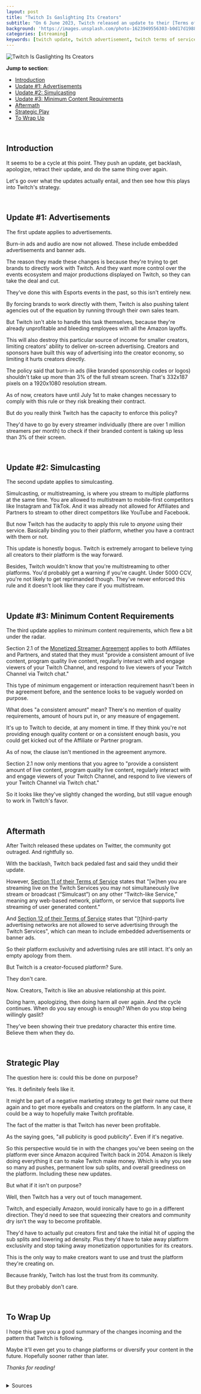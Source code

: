 ```yaml
---
layout: post
title: "Twitch Is Gaslighting Its Creators"
subtitle: "On 6 June 2023, Twitch released an update to their [Terms of Service](https://www.twitch.tv/p/en/legal/terms-of-service) and [Monetized Streamer Agreement](https://www.twitch.tv/p/en/legal/monetized-streamer-agreement). But as with most other updates they've posted, they received backlash from the community."
background: 'https://images.unsplash.com/photo-1623949556303-b0d17d198863?ixlib=rb-4.0.3&ixid=M3wxMjA3fDB8MHxwaG90by1wYWdlfHx8fGVufDB8fHx8fA%3D%3D&auto=format&fit=crop&w=1470&q=80'
categories: [streaming]
keywords: [twitch update, twitch advertisement, twitch terms of service, twitch multistreaming, twitch exclusivity]
---
```


<img src="https://images.unsplash.com/photo-1610041321327-b794c052db27?ixlib=rb-4.0.3&ixid=M3wxMjA3fDB8MHxwaG90by1wYWdlfHx8fGVufDB8fHx8fA%3D%3D&auto=format&fit=crop&w=1170&q=80" alt="Twitch Is Gaslighting Its Creators">

<br>

**Jump to section**:
- [Introduction](#introduction)
- [Update #1: Advertisements](#update1-advertisements)
- [Update #2: Simulcasting](#update2-simulcasting)
- [Update #3: Minimum Content Requirements](#update3-minimum-content-requirements)
- [Aftermath](#aftermath)
- [Strategic Play](#strategic-play)
- [To Wrap Up](#to-wrap-up)

<br>

## Introduction

It seems to be a cycle at this point. They push an update, get backlash, apologize, retract their update, and do the same thing over again.

Let's go over what the updates actually entail, and then see how this plays into Twitch's strategy.

<br>

## Update #1: Advertisements

The first update applies to advertisements.

Burn-in ads and audio are now not allowed. These include embedded advertisements and banner ads.

The reason they made these changes is because they're trying to get brands to directly work with Twitch. And they want more control over the events ecosystem and major productions displayed on Twitch, so they can take the deal and cut.

They've done this with Esports events in the past, so this isn't entirely new.

By forcing brands to work directly with them, Twitch is also pushing talent agencies out of the equation by running through their own sales team.

But Twitch isn't able to handle this task themselves, because they're already unprofitable and bleeding employees with all the Amazon layoffs.

This will also destroy this particular source of income for smaller creators, limiting creators' ability to deliver on-screen advertising. Creators and sponsors have built this way of advertising into the creator economy, so limiting it hurts creators directly.

The policy said that burn-in ads (like branded sponsorship codes or logos) shouldn't take up more than 3% of the full stream screen. That's 332x187 pixels on a 1920x1080 resolution stream.

As of now, creators have until July 1st to make changes necessary to comply with this rule or they risk breaking their contract.

But do you really think Twitch has the capacity to enforce this policy?

They'd have to go by every streamer individually (there are over 1 million streamers per month) to check if their branded content is taking up less than 3% of their screen.

<br>

## Update #2: Simulcasting

The second update applies to simulcasting.

Simulcasting, or multistreaming, is where you stream to multiple platforms at the same time. You are allowed to multistream to mobile-first competitors like Instagram and TikTok. And it was already not allowed for Affiliates and Partners to stream to other direct competitors like YouTube and Facebook. 

But now Twitch has the audacity to apply this rule to *anyone* using their service. Basically binding you to their platform, whether you have a contract with them or not.

This update is honestly bogus. Twitch is extremely arrogant to believe tying all creators to their platform is the way forward.

Besides, Twitch wouldn't know that you're multistreaming to other platforms. You'd probably get a warning if you're caught. Under 5000 CCV, you're not likely to get reprimanded though. They've never enforced this rule and it doesn't look like they care if you multistream.

<br>

## Update #3: Minimum Content Requirements

The third update applies to minimum content requirements, which flew a bit under the radar.

Section 2.1 of the [Monetized Streamer Agreement](https://www.twitch.tv/p/en/legal/monetized-streamer-agreement) applies to both Affiliates and Partners, and stated that they must "provide a consistent amount of live content, program quality live content, regularly interact with and engage viewers of your Twitch Channel, and respond to live viewers of your Twitch Channel via Twitch chat."

This type of minimum engagement or interaction requirement hasn't been in the agreement before, and the sentence looks to be vaguely worded on purpose.

What does "a consistent amount" mean? There's no mention of quality requirements, amount of hours put in, or any measure of engagement.

It's up to Twitch to decide, at any moment in time. If they think you're not providing enough quality content or on a consistent enough basis, you could get kicked out of the Affiliate or Partner program.

As of now, the clause isn't mentioned in the agreement anymore.

Section 2.1 now only mentions that you agree to "provide a consistent amount of live content, program quality live content, regularly interact with and engage viewers of your Twitch Channel, and respond to live viewers of your Twitch Channel via Twitch chat."

So it looks like they've slightly changed the wording, but still vague enough to work in Twitch's favor.

<br>

## Aftermath

After Twitch released these updates on Twitter, the community got outraged. And rightfully so.

With the backlash, Twitch back pedaled fast and said they undid their update.

However, [Section 11 of their Terms of Service](https://www.twitch.tv/p/en/legal/terms-of-service/#11-simulcasting) states that "[w]hen you are streaming live on the Twitch Services you may not simultaneously live stream or broadcast (“Simulcast”) on any other “Twitch-like Service,” meaning any web-based network, platform, or service that supports live streaming of user generated content."

And [Section 12 of their Terms of Service](https://www.twitch.tv/p/en/legal/terms-of-service/#12-advertisements) states that "[t]hird-party advertising networks are not allowed to serve advertising through the Twitch Services", which can mean to include embedded advertisements or banner ads.

So their platform exclusivity and advertising rules are still intact. It's only an empty apology from them.

But Twitch is a creator-focused platform? Sure.

They don't care.

Now. Creators, Twitch is like an abusive relationship at this point.

Doing harm, apologizing, then doing harm all over again. And the cycle continues. When do you say enough is enough? When do you stop being willingly gaslit?

They've been showing their true predatory character this entire time. Believe them when they do.

<br>

## Strategic Play

The question here is: could this be done on purpose?

Yes. It definitely feels like it.

It might be part of a negative marketing strategy to get their name out there again and to get more eyeballs and creators on the platform. In any case, it could be a way to hopefully make Twitch profitable.

The fact of the matter is that Twitch has never been profitable.

As the saying goes, "all publicity is good publicity". Even if it's negative.

So this perspective would tie in with the changes you've been seeing on the platform ever since Amazon acquired Twitch back in 2014. Amazon is likely doing everything it can to make Twitch make money. Which is why you see so many ad pushes, permanent low sub splits, and overall greediness on the platform. Including these new updates.

But what if it isn't on purpose?

Well, then Twitch has a very out of touch management.

Twitch, and especially Amazon, would ironically have to go in a different direction. They'd need to see that squeezing their creators and community dry isn't the way to become profitable.

They'd have to actually put creators first and take the initial hit of upping the sub splits and lowering ad density. Plus they'd have to take away platform exclusivity and stop taking away monetization opportunities for its creators.

This is the only way to make creators want to use and trust the platform they're creating on.

Because frankly, Twitch has lost the trust from its community.

But they probably don't care.

<br>

## To Wrap Up

I hope this gave you a good summary of the changes incoming and the pattern that Twitch is following.

Maybe it'll even get you to change platforms or diversify your content in the future. Hopefully sooner rather than later.

*Thanks for reading!*

<br>

<details>
    <summary>Sources</summary>

    <br>

    <span style="font-size:14px;">&nbsp;&nbsp;&nbsp;&nbsp;&nbsp;&nbsp;Devin Nash. (2023, June 7). <i>Twitch's Ambition to Control Your Content.</i> [Video.] YouTube. https://www.youtube.com/watch?v=sOfmWFr_sm4</span>

    <br>
    <br>

    <span style="font-size:14px;">&nbsp;&nbsp;&nbsp;&nbsp;&nbsp;&nbsp;Devin Nash [@DevinNash]. (2023, June 7). <i>Twitch hasn't walked back forced platform exclusivity for all creators.</i> [Tweet.] Twitter. https://twitter.com/DevinNash/status/1666563595897847810</span>


    <br>
    <br>

    <span style="font-size:14px;">&nbsp;&nbsp;&nbsp;&nbsp;&nbsp;&nbsp;Downs, N. (2023, June 6). <i>Let’s Take A Minute To Talk About Twitch’s New Branded Content Guidelines.</i> Medium. https://medium.com/@MyLawyerFriend/lets-take-a-minute-to-talk-about-twitch-s-new-branded-content-guidelines-8cda2cc43c92</span>

    <br>
    <br>

    <span style="font-size:14px;">&nbsp;&nbsp;&nbsp;&nbsp;&nbsp;&nbsp;Downs, N. (2023, June 8). <i>Let’s Take A Minute To Talk About Twitch’s New Monetized Streamer Agreement.</i> Medium. https://medium.com/@MyLawyerFriend/lets-take-a-minute-to-talk-about-twitch-s-new-monetized-streamer-agreement-a948cd2d8ba4</span>

    <br>
    <br>

    <span style="font-size:14px;">&nbsp;&nbsp;&nbsp;&nbsp;&nbsp;&nbsp;Twitch. (2023, June 8). <i>Terms of Service.</i> Twitch. https://www.twitch.tv/p/en/legal/terms-of-service/#12-advertisements</span>

    <br>
    <br>

    <span style="font-size:14px;">&nbsp;&nbsp;&nbsp;&nbsp;&nbsp;&nbsp;Twitch. (2023, June 6). <i>2023 Updated Monetized Streamer Agreement.</i> Twitch Support. https://help.twitch.tv/s/article/2023-updated-monetized-streamer-agreement</span>

    <br>
    <br>

    <span style="font-size:14px;">&nbsp;&nbsp;&nbsp;&nbsp;&nbsp;&nbsp;Twitch. (2023, June 6). <i>Branded Content Guidelines.</i> Twitch Support. https://help.twitch.tv/s/article/branded-content-policy</span>

    <br>
    <br>

    <span style="font-size:14px;">&nbsp;&nbsp;&nbsp;&nbsp;&nbsp;&nbsp;Twitch [@Twitch]. (2023, June 6). <i>Today’s branded content policy update was overly broad. This created confusion and frustration, and we apologize for that.</i> [Tweet.] Twitter. https://twitter.com/Twitch/status/1666183145526538240</span>

    <br>
    <br>

    <span style="font-size:14px;">&nbsp;&nbsp;&nbsp;&nbsp;&nbsp;&nbsp;Twitch [@Twitch]. (2023, June 7). <i>Yesterday, we released new Branded Content Guidelines that impacted your ability to work with sponsors.</i> [Tweet.] Twitter. https://twitter.com/Twitch/status/1666559226184093696</span>
</details>

<br>

